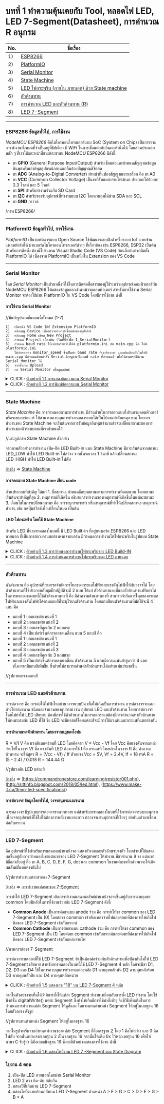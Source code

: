 # บทที่ 1 ทำความคุ้นเคยกับ Tool, หลอดไฟ LED, LED 7-Segment(Datasheet), การคำนวณ R อนุกรม

No. |ชื่อเรื่อง|
----- |----- |
1)|[ESP8266](https://github.com/phisic1714/IoT-Learning-Set/blob/main/%E0%B8%9A%E0%B8%97%E0%B8%97%E0%B8%B5%E0%B9%881/%E0%B8%9A%E0%B8%97%E0%B8%97%E0%B8%B5%E0%B9%88_1.md#esp8266-%E0%B8%82%E0%B9%89%E0%B8%AD%E0%B8%A1%E0%B8%B9%E0%B8%A5%E0%B8%97%E0%B8%B1%E0%B9%88%E0%B8%A7%E0%B9%84%E0%B8%9B-%E0%B8%81%E0%B8%B2%E0%B8%A3%E0%B9%83%E0%B8%8A%E0%B9%89%E0%B8%87%E0%B8%B2%E0%B8%99)|
2)|[PlatformIO](https://github.com/phisic1714/IoT-Learning-Set/blob/main/%E0%B8%9A%E0%B8%97%E0%B8%97%E0%B8%B5%E0%B9%881/%E0%B8%9A%E0%B8%97%E0%B8%97%E0%B8%B5%E0%B9%88_1.md#esp8266-%E0%B8%82%E0%B9%89%E0%B8%AD%E0%B8%A1%E0%B8%B9%E0%B8%A5%E0%B8%97%E0%B8%B1%E0%B9%88%E0%B8%A7%E0%B9%84%E0%B8%9B-%E0%B8%81%E0%B8%B2%E0%B8%A3%E0%B9%83%E0%B8%8A%E0%B9%89%E0%B8%87%E0%B8%B2%E0%B8%99)|
3)|[Serial Monitor](https://github.com/phisic1714/IoT-Learning-Set/blob/main/%E0%B8%9A%E0%B8%97%E0%B8%97%E0%B8%B5%E0%B9%881/%E0%B8%9A%E0%B8%97%E0%B8%97%E0%B8%B5%E0%B9%88_1.md#serial-monitor)|
4)|[State Machine](https://github.com/phisic1714/IoT-Learning-Set/blob/main/%E0%B8%9A%E0%B8%97%E0%B8%97%E0%B8%B5%E0%B9%881/%E0%B8%9A%E0%B8%97%E0%B8%97%E0%B8%B5%E0%B9%88_1.md#state-machine)|
5)|[LED ไฟกระพริบ (ภายใน ภายนอก) ด้วย State machine]()|
6)|[ตัวต้านทาน](https://github.com/phisic1714/IoT-Learning-Set/blob/main/%E0%B8%9A%E0%B8%97%E0%B8%97%E0%B8%B5%E0%B9%881/%E0%B8%9A%E0%B8%97%E0%B8%97%E0%B8%B5%E0%B9%88_1.md#%E0%B8%95%E0%B8%B1%E0%B8%A7%E0%B8%95%E0%B9%89%E0%B8%B2%E0%B8%99%E0%B8%97%E0%B8%B2%E0%B8%99)|
7)|[การคำนวณ LED และตัวต้านทาน (R)](https://github.com/phisic1714/IoT-Learning-Set/blob/main/%E0%B8%9A%E0%B8%97%E0%B8%97%E0%B8%B5%E0%B9%881/%E0%B8%9A%E0%B8%97%E0%B8%97%E0%B8%B5%E0%B9%88_1.md#%E0%B8%81%E0%B8%B2%E0%B8%A3%E0%B8%84%E0%B8%B3%E0%B8%99%E0%B8%A7%E0%B8%93-led-%E0%B9%81%E0%B8%A5%E0%B8%B0%E0%B8%95%E0%B8%B1%E0%B8%A7%E0%B8%95%E0%B9%89%E0%B8%B2%E0%B8%99%E0%B8%97%E0%B8%B2%E0%B8%99)|
8)|[LED 7-Segment](https://github.com/phisic1714/IoT-Learning-Set/blob/main/%E0%B8%9A%E0%B8%97%E0%B8%97%E0%B8%B5%E0%B9%881/%E0%B8%9A%E0%B8%97%E0%B8%97%E0%B8%B5%E0%B9%88_1.md#led-7-segment)|

-----
### **ESP8266** ข้อมูลทั่วไป, การใช้งาน
*NodeMCU ESP8266* คือไมโครคอนโทรลเลอร์แบบ SoC (System on Chip) เป็นการรวมการทำงานทั้งหมดที่จำเป็นอยู่ที่ชิปเดียว มี WiFi ในการเชื่อมต่อกับอินเตอร์เน็ตได้ โดยส่วนประกอบหลัก ๆ ที่เราใช้และหน้าที่ขาแต่ละขาบน NodeMCU ESP8266 มีดังนี้
-	ขา **GPIO** (General Purpose Input/Output) สำหรับเชื่อมต่อและกำหนดสัญญาณข้อมูลอินพุตหรือเอาต์พุตอุปกรณ์ภายนอกอื่นด้วยสัญญาณดิจิตอล
-	ขา **ADC** (Analog-to-Digital Converter) ทำหน้าที่แปลงสัญญาณอะนาล็อก คือ ขา A0 
-	ขา **VCC** (Common Collector Voltage) เป็นขาที่รับแหล่งจ่ายไฟเข้ามา ประกอบไปด้วยขา 3.3 โวลต์ และ 5 โวลต์
-	ขา **SPI** สำหรับทำงานร่วมกับ SD Card
-	ขา **I2C** สำหรับรองรับอุปกรณ์ที่ทำงานแบบ I2C โดยควบคุมได้ผ่าน SDA และ SCL
-	ขา **GND** กราวด์

/ภาพ ESP8266/

-----
### **PlatformIO** ข้อมูลทั่วไป, การใช้งาน
*PlatformIO* เป็นซอฟต์แวร์แบบ Open Source ใช้พัฒนาระบบฝังตัวหรือระบบ IoT แบบข้ามแพลตฟอร์มได้ ผ่านบอร์ดไมโครคอนโทรลเลอร์ต่างๆ ที่เกี่ยวข้อง เช่น ESP8266, ESP32 เป็นต้น สำหรับการติดตั้ง ต้องมีโปรแกรม Visual Studio Code (VS Code) ก่อนถึงสามารถติดตั้ง PlatformIO ได้ เนื่องจาก PlatformIO เป็นหนึ่งใน Extension ของ VS Code

-----
### **Serial Monitor**
โดย *Serial Monitor* เป็นส่วนหนึ่งที่ใช้ในการติดต่อสื่อสารของผู้ใช้ระหว่างอุปกรณ์คอมพิวเตอร์กับ NodeMCU ESP8266 ให้แสดงข้อมูลออกผ่านหน้าจอคอมพิวเตอร์ สำหรับการใช้งาน Serial Monitor จะต้องใช้ผ่าน PlatformIO ใน VS Code โดยมีการใช้งาน ดังนี้
#### การใช้งาน Serial Monitor
//มีแปะรูปตามขั้นตอนนี้ทั้งหมด (1-7)

    1)	เปิดหน้า VS Code ไปที่ Extension PlatformIO
    2)	คลิกเมนู Device เพื่อตรวจสอบการเชื่อมต่อของอุปกรณ์
    3)	คลิกเมนู Home เลือก New Project
    4)	กำหนด Project เบื้องต้น (ในที่นี้ตั้งชื่อ 1_SerialMonitor)
    5)	กำหนด baud rate ให้เท่ากันระหว่างไฟล์ platformio.ini กับ main.cpp คือ ไฟล์ platformio.ini
        ให้กำหนดค่า monitor_speed ซึ่งเป็นค่า baud rate ที่เราต้องการ และเช่นเดียวกับในไฟล์ main.cpp มีกำหนดด้วยคำสั่ง Serial.begin(baud rate ที่กำหนด) เพื่อให้สามารถใช้งาน Serial Monitor ได้
    6)	จากนั้นกด Upload
    7)	กด Serial Monitor เพื่อดูผลลัพธ์

<details><summary>CLICK : <ins>ตัวอย่างที่ 1.1 การแสดงข้อความบน Serial Monitor</ins></summary>
<p>

```ruby
#include <Arduino.h> //เรียกใช้งาน Library Ardunio
void setup() {
    Serial.begin(152000); //การตั้งค่า Baud rate เพื่อเปิดใช้งาน Serial Monitor
}
void loop() {
    Serial.println("Hello World"); //คำสั่งแสดงข้อความ "Hello World" บน Serial Monitor
}
```
<p>
</details>

<details><summary>CLICK : <ins>ตัวอย่างที่ 1.2 การพิมพ์ข้อความบน Serial Monitor</ins></summary>
<p>

```ruby
#include <Arduino.h> //เรียกใช้งาน Library Ardunio
void setup() {
    Serial.begin(152000); //การตั้งค่า Baud rate เพื่อเปิดใช้งาน Serial Monitor
}
void loop() {
    Serial.println("Input : ");
    while(!Serial.available()){} //เมื่อไม่มีการพิมพ์ใดๆ บน Serial Monitor จะทำงานวนใน Loop นี้
    String input = Serial.readString(); //อ่านค่า String จากการพิมพ์ผ่าน Serial Monitor โดยเก็บค่าที่อ่านได้ไว้ในตัวแปร input
    Serial.println(input); 
}
```
<p>
</details>

-----
### **State Machine**
*State Machine* คือ การกำหนดสถานะการทำงาน มีส่วนช่วยในการออกแบบโปรแกรมคอมพิวเตอร์หรือระบบฮาร์ดแวร์ ให้สามารถควบคุมการทำงานของระบบได้เป็นไปตามลำดับเหตุการณ์ โดยการทำงานของ State Machine จะเริ่มต้นจากการรับข้อมูลอินพุตเข้ามาแล้วจะเปลี่ยนสถานะของการทำงานของตัวระบบตามที่เรากำหนดไว้

//แปะรูปภาพ State Machine ตัวอย่าง

จากภาพตัวอย่างการทำงาน เปิด-ปิด LED Built-in แบบ State Machine มีการเริ่มต้นจากสถานะ LED_LOW ทำให้ LED Built-in ไฟสว่าง จากนั้นรอเวลา 1 วินาที แล้วเปลี่ยนสถานะ LED_HIGH ทำให้ LED Built-in ไฟดับ  

<ins>อ้างอิง</ins> => [State Machine](https://www.modulemore.com/en/article/45/ใช้-finite-state-machine-บน-arduino-เพื่อเขียนโปรแกรมอย่างเป็นระบบ)

#### การออกแบบ State Machine เขียน code
ส่วนประกอบที่สำคัญ ได้แก่
    1. ชื่อสถานะ กำหนดชื่อทุกสถานะตามการทำงานที่ออกแบบ โดยสถานะเริ่มต้นจะสำคัญที่สุด
    2. เหตุการณ์ที่เกิดขึ้น อธิบายการทำงานของเหตุการณ์ที่เกิดขึ้นในแต่ละสถานะ
    3. เงื่อนไขในการเปลี่ยนสถานะ คือ การระบุการกระทำ หรือเหตุการณ์ที่ทำให้เปลี่ยนสถานะ เหตุการณ์ทำงาน เช่น กดปุ่มสวิตช์เพื่อเปลี่ยนโหมด เป็นต้น 

#### LED ไฟกระพริบ โดยใช้ State Machine 
สำหรับ LED ที่นำมาทดลองในบทนี้ มี LED Built-in ที่อยู่บนบอร์ด ESP8266 และ LED ภายนอก ที่เป็นการต่อวงจรแยกต่างหากจากบอร์ด มีกำหนดการทำงานให้ไฟกระพริบในรูปแบบ State Machine

<details><summary>CLICK : <ins>ตัวอย่างที่ 1.3 การกำหนดการทำงานไฟกระพริบของ LED Build-IN</ins></summary>
<p>

```ruby
#include <Arduino.h> //เรียกใช้งาน Library Ardunio
void setup()
const int LED_LOW=0; //ประกาศตัวแปรสถานะ LED_LOW สถานะที่ 0
const int LED_HIGH=1; //ประกาศตัวแปรสถานะ LED_HIGH สถานะที่ 1
int state; //ประกาศตัวแปรเก็บสถานะ
void setup() {
    state = LED_LOW; //เก็บสถานะเริ่มต้นเป็น LED_LOW ลงไปในตัว state
    pinMode(LED_BUILIN, OUTPUT); //ประกาศขาในการทำงานโดย LED_BUILTIN เป็น OUTPUT
}
void loop() {
    //การทำงานสถานะ LED_LOW
    if(state==LED_LOW) { //ตั้งเงื่อนไขถ้าค่าตัวแปร state เท่ากับค่าตัวแปร LED_LOW
    digitalWrite(LED_BUILTIN, HIGH); //กำหนด LED_BUITIN ดับ
    delay(1000);
    state = LED_HIGH; //เปลี่ยนค่าตัวแปร state เป็น = LED_HIGH
    }
    //การทำงานสถานะ LED_HIGH
    else if(state==LED_HIGH){ //เงื่อนไขถ้าค่าตัวแปร state เท่ากับค่าตัวแปร LED_HIGH
    digitalWrite(LED_BUILTIN, LOW); //กำหนด LED_BUILTIN สว่าง
    delay(1000); //รอเวลา 1000 มิลลิวินาทีหรือ 1 วินาที
    state - LED_LOW; //เปลี่ยนค่าตัวแปร state เป็น = LED_LOW
    }
}
```
<p>
</details>

<details><summary>CLICK : <ins>ตัวอย่างที่ 1.4 การกำหนดการทำงานไฟกระพริบของ LED ภายนอก</ins></summary>
<p>

```ruby
#include <Arduino.h> 
void setup()
const int LED_LOW=0; 
const int LED_HIGH=1; 
int state; 
void setup() {
    state = LED_LOW; 
    pinMode(D0, OUTPUT); //ประกาศขาในการทำงานโดย D0 เป็น OUTPUT
}
void loop() {
    if(state==LED_LOW) { 
    digitalWrite(D0, LOW);
    delay(1000);
    state = LED_HIGH;
    }
    else if(state==LED_HIGH){
    digitalWrite(D0, HIGH); 
    delay(1000); 
    state = LED_LOW;         
    } 
}
```
<p>
</details>

-----
### **ตัวต้านทาน**
*ตัวต้านทาน* คือ อุปกรณ์ที่สามารถจำกัดการไหลของกระแสไฟฟ้าและแรงดันไฟฟ้าให้กับวงจรได้ โดยตัวต้านทานที่ใช้ประกอบกับชุดฝึกปฏิบัติจะมี 2 แบบ ได้แก่ ตัวต้านทานคงที่และตัวต้านทานปรับค่าได้
ในการทดลองของบทนี้ใช้ตัวต้านทานคงที่ คือ มีค่าความต้านทานคงที่ สามารถจำกัดการไหลของกระแสไฟฟ้าและแรงดันไฟฟ้าได้ตามแถบสีที่ระบุไว้บนตัวต้านทาน โดยแถบสีบนตัวต้านทานที่มักใช้จะมี 4 แถบ คือ 
-	แถบที่ 1 บอกเลขตำแหน่งที่ 1 
-	แถบที่ 2 บอกเลขตำแหน่งที่ 2 
-	แถบที่ 3 บอกเลขที่คูณกับ 2 แถบแรก
-	แถบที่ 4 เป็นเปอร์เซ็นต์การคลาดเคลื่อน 
แบบ 5 แถบสี คือ
-	แถบที่ 1 บอกเลขตำแหน่งที่ 1 
-	แถบที่ 2 บอกเลขตำแหน่งที่ 2 
-	แถบที่ 3 บอกเลขตำแหน่งที่ 3
-	แถบที่ 4 บอกเลขที่คูณกับ 3 แถบแรก
-	แถบที่ 5 เป็นเปอร์เซ็นต์การคลาดเคลื่อน
ตัวต้านทาน 5 แถบมีความแม่นยำสูงกว่า 4 แถบ เนื่องจากมีแถบสีเพิ่มขึ้น ซึ่งช่วยให้สามารถอ่านค่าตัวต้านทานได้อย่างแม่นยำมากขึ้น 

//รูปภาพตารางแถบสี

-----
### **การคำนวณ LED และตัวต้านทาน**
การต่อวงจร คือ การต่อให้ไฟฟ้าไหลผ่านวงจรแบบปิด เพื่อให้เกิดเป็นการทำงาน การต่อวงจรจะแตกต่างไปตามขนาด ชนิดและจำนวนของอุปกรณ์ เช่น อุปกรณ์ LED และตัวต้านทาน โดยการต่อวงจรโดยไม่ทำให้ LED เสียหาย ต้องมีการใช้ตัวต้านทานในการลดกระแสต้องมีการคำนวณหาตัวต้านทานให้เหมาะสมกับ LED ที่ใช้ ซึ่ง LED จะมีหลายสีโดยแต่ละสีจะมีการใช้แรงดันและกระแสที่แตกต่างกัน

#### การคำนวณหาตัวต้านทาน โดยมาจากกฎของโอห์ม
R = V/I
V คือ 	แรงดันตกคร่อมที่ LED โดยคิดจาก V = Vcc - Vf 	โดย Vcc คือแรงดันจากแหล่งจ่ายไฟในวงจร 
Vf คือ แรงดันที่ LED ต้องการใช้ 
I คือ 	กระแสที่ ไหลผ่านในวงจร
R คือ	ค่าความต้านทาน
จะได้สูตร 
R = (Vcc - Vf) / If
ตัวอย่าง
Vcc = 5V, Vf = 2.4V, If = 18 mA
R = (5 - 2.4) / 0.018
R = 144.44 Ω 

//รูปแรงดัน LED แต่ละสี

<ins>อ้างอิง</ins> => (https://commandronestore.com/learning/resistor001.php), (http://sittinfo.blogspot.com/2018/05/led.html), (https://www.make-it.ca/3mm-led-specifications/)

#### การต่อวงจร ข้อมูลโดยทั่วไป, วงจรอนุกรมและขนาน
*การต่อวงจร* มีรูปแบบการต่อวงจรหลากหลาย แต่สำหรับการทดลองในบทนี้ใช้การต่อวงจรแบบอนุกรม เนื่องจากอุปกรณ์ที่ใช้ไม่ได้ต้องการพลังงานเยอะมาก ต่อวงจรผ่านอุปกรณ์ที่เรียงๆ ต่อกันแล้วมาเชื่อมต่อกับกราวน์

-----
### LED 7-Segment 
คือ อุปกรณ์ที่ใช้สำหรับการแสดงผลผ่านหน้าจอ แสดงตัวเลขและตัวอักษรบางตัว โดยส่วนที่ใช้แสดงผลขึ้นอยู่กับการกำหนดสั่งขาแต่ละขาของ LED 7-Segment ให้ทำงาน มีขาจำนวน 9 ขา แต่ละขามีชื่อกำกับอยู่ คือ ขา A, B, C, D, E, F, G, dot และ common ในขาแต่ละขาที่กล่าวมาจะให้เกิดผลลัพธ์ที่แตกต่างกันไป

//รูปการทำงานแต่ละขาของ 7-Segment

<ins>อ้างอิง</ins> => [การทำงานแต่ละขาของ 7-Segment](https://www.cybertice.com/article/58/การใช้งาน-7-segment-กับ-arduino-ตอนที่-1-7-segment-หลักเดียว)

การทำให้ LED 7-Segment เกิดการทำงานแสดงผลลัพธ์ผ่านหน้าจอจะขึ้นอยู่กับการควบคุมขา common โดยมีหลักในการใช้งานร่วมกับ LED 7-Segment ดังนี้
-	**Common Anode** เป็นการต่อขาแบบ anode ร่วม คือ การทำให้ขา common ของ LED 7-Segment เป็น (0) โดยต่อขา common เข้ากับแหล่งจ่ายไฟและต่อขาที่ต้องการให้เกิดไฟติดของ LED 7-Segment เข้ากับกราวน์ 
-	**Common Cathode** เป็นการต่อขาแบบ cathode ร่วม คือ การทำให้ขา common  ของ LED 7-Segment เป็น (1) โดยต่อขา common เข้ากับกราวน์และต่อขาที่ต้องการให้เกิดไฟติดของ LED 7-Segment เข้ากับแหล่งจ่ายไฟ

//ภาพการต่อขา 7-Segment

การต่อวงจรทดลองที่ใช้ LED 7-Segment จำเป็นต้องต่อร่วมกับตัวต้านทานเพื่อป้องกันไม่ให้ LED 7-Segment เสียหาย  สำหรับการทดลองในบทนี้ใช้ LED 7-Segment  4 หลัก โดยจะมีขา D1, D2, D3 และ D4 ใช้ในการควบคุมการทำงานแต่ละหลัก D1 ควบคุมหลักพัน D2 ควบคุมหลักร้อย D3 ควบคุมหลักสิบ และ D4 ควบคุมหลักหน่วย

<details><summary>CLICK : <ins>ตัวอย่างที่ 1.5 แสดงเลข "18" บน LED 7-Segment 4 หลัก</ins></summary>
<p>

```ruby
#include <Arduino.h> 
void setup()
int Digit_pins[] = {D0, D1, D2, D3}; //กำหนด Port สำหรับขา Digit D1 ถึง D4
int Segment_pin[] = {D4, D5, D6, D7, D8, D9, D10}; //กำหนด Port สำหรับขา Segment A ถึง G
const int SHOW_DIGIT_1 = 1;
const int SHOW_DIGIT_2 = 2;
int state;
void setup() {
    state = SHOW_DIGIT_1; 
    //กำหนดให้ขาที่ใช้เป็น Output ทั้ง Digit และ Segment
    for(int i=0; i<4; i++)
    {
        pinMode(Digit_pins[i], OUTPUT);
    }
    for(int i=0; i<7, i++)
    {
        pinMode(Segment_pin[i], OUTPUT);
    }
    //กำหนดให้ทุกขา Digit ปิดก่อน
    digitalWrite(Digit_pins[0], HIGH);
    digitalWrite(Digit_pins[1], HIGH);
    digitalWrite(Digit_pins[2], HIGH);
    digitalWrite(Digit_pins[3], HIGH);
}
void loop() {
    if(state==SHOW_DIGIT_1)
    {
    //กำหนดให้ขา D1 ทำงาน 
    digitalWrite(Digit_pins[0], LOW);
    //แสดงเลข 1 บน 7 Segment
    digitalWrite(Segment_pin[0], LOW);
    digitalWrite(Segment_pin[1], LOW);
    digitalWrite(Segment_pin[2], LOW);
    digitalWrite(Segment_pin[3], LOW);
    digitalWrite(Segment_pin[4], LOW);
    digitalWrite(Segment_pin[5], LOW);
    digitalWrite(Segment_pin[6], LOW);
    delay(1);
    state = SHOW_DIGIT_2;
    }
    else if(state==SHOW_DIGIT_2)
    {
    //กำหนดให้ขา D2 ทำงานและปิด D1
    digitalWrite(Digit_pins[0], HIGH); 
    digitalWrite(Digit_pins[1], LOW); 
    //แสดงเลข 8 บน 7 Segment
    digitalWrite(Segment_pin[0], LOW);
    digitalWrite(Segment_pin[1], HIGH);
    digitalWrite(Segment_pin[2], HIGH;
    digitalWrite(Segment_pin[3], HIGH);
    digitalWrite(Segment_pin[4], HIGH);
    digitalWrite(Segment_pin[5], HIGH);
    digitalWrite(Segment_pin[6], HIGH);
    delay(1); 
    state = SHOW_DIGIT_1;         
    } 
}
```
<p>
</details>

 จากในตัวอย่างจะเห็นได้ว่ามีการสั่งให้แต่ล่ะ Segment ทำงานเหมือนกับการสั่ง LED ทำงาน โดยใช้ฟังก์ชั่น digitalWrite() แต่ล่ะ Segment ซึ่งทำให้เกิดมีการใช้คำสั่งซ้ำๆ จึงมีวิธีเพิ่มเติมในการกำหนดการทำงานแต่ล่ะ Segment ให้ดูสั้นลง โดยจะแทนตำแหน่ง Segment ให้อยู่ในเลขฐาน 16 โดยตัวอย่าง ดังรูป

 //รูปการแทนตำแหน่ง Segment ให้อยู่ในเลขฐาน 16

 จากในรูปจะเริ่มจากกำหนดทำงานของแต่ล่ะ Segment ก็คือเลขฐาน 2 โดย 1 คือไฟสว่าง และ 0 คือไฟดับ จากนั้นแปลงจากเลขฐาน 2 เป็น เลขฐาน 16 จากนั้นให้เติม 0x ไว้หน้าเลขฐาน 16 เพื่อให้ภาษา C รับรู้ว่า นี่คือเลขชนิดฐาน 16 ซึ่งจะมีตัวอย่างแสดงการใช้งาน ดังนี้

<details><summary>CLICK : <ins>ตัวอย่างที่ 1.6 แสดงไฟวิ่งบน LED 7 -Segment ตาม State Diagram</ins></summary>
<p>

```ruby
#include <Arduino.h>
void setup()
int Digit_pins[] = {D0, D1, D2, D3}; 
int Segment_pin[] = {D4, D5, D6, D7, D8, D9, D10};
const int SEGMENT_A = 0;
const int SEGMENT_B = 1;
const int SEGMENT_G_ROUND_1 = 2;
const int SEGMENT_E = 3;
const int SEGMENT_D = 4;
const int SEGMENT_C = 5;
const int SEGMENT_G_ROUND_2 = 6;
const int SEGMENT_F = 7;
unsigned int Seg_val; //เก็บค่าที่จะส่งไปที่ Segment
void Segment_Display(int Seg_val); //ประกาศฟังก์ชันแสดงผล 7 Segmnet
int state;
void setup() 
{
    state = SEGMENT_A; 
    for(int i=0; i<4; i++)
    {
        pinMode(Digit_pins[i], OUTPUT);
    }
    for(int i=0; i<7, i++)
    {
        pinMode(Segment_pin[i], OUTPUT);
    }
}
void loop() 
{
    switch(state)
    {
    case SEGMENT_A: //สถานะ SEGMENT_A
        Seg_val=0x01; //เก็บค่าที่จะสั่งให้ทำงานแต่ลt Segment ลงในตัวแปร Seg_val
        Segment_Display(Seg_val); //ส่งค่า Seg_val ไปที่ฟังก์ชัน Segment_Display
        state=SEGMENT_B; //เปลี่ยนสถานะไป SEGMENT B
        break;
    case SEGMENT_B:
        Seg_val=0x02;
        Segment_Display(Seg_val);
        state=SEGMENT_G_ROUND_1; 
        break;
    case SEGMENT_G_ROUND_1:
        Seg_val=0x40;
        Segment_Display(Seg_val);
        state=SEGMENT_E; 
        break;
    case SEGMENT_E:
        Seg_val=0x10;
        Segment_Display(Seg_val);
        state=SEGMENT_D; 
        break;
    case SEGMENT_D:
        Seg_val=0x08;
        Segment_Display(Seg_val);
        state=SEGMENT_C; 
        break;
    case SEGMENT_C:
        Seg_val=0x04;
        Segment_Display(Seg_val);
        state=SEGMENT_G_ROUND_2; 
        break;
    case SEGMENT_G_ROUND_2:
        Seg_val=0x40;
        Segment_Display(Seg_val);
        state=SEGMENT_F; 
        break;
    case SEGMENT_F:
        Seg_val=0x20;
        Segment_Display(Seg_val);
        state=SEGMENT_A; 
        break;
    }    
}
void Segment_Display(int Seg_val) //ฟังก์ชันแสดงผล 7 Segment
{
    for(int i=0; i<=6; i++)
    {
        digitalWrite(Segment_pin[i], bitRead(Seg_val, i));
    }
    delay(500);
}
```
<p>
</details>

### ใบงาน 4 ตอน
1. เปิด-ปิด LED ภายนอกโดยผ่าน Serial Monitor
2. LED 2 ดวง ติด-ดับ สลับกัน
3. แสดงปีที่เกิดผ่าน LED 7-Segment
4. แสดงไฟวิ่งแบบย้อนกลับบน LED 7-Segment ตำแหน่ง A > F > G > C > D > E > G > B > A